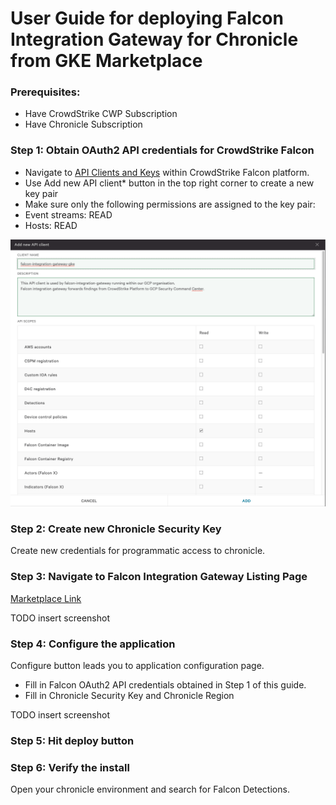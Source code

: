 # User Guide for deploying Falcon Integration Gateway for Chronicle from GKE Marketplace

### Prerequisites:

 - Have CrowdStrike CWP Subscription
 - Have Chronicle Subscription

### Step 1: Obtain OAuth2 API credentials for CrowdStrike Falcon

 - Navigate to [API Clients and Keys](https://falcon.crowdstrike.com/support/api-clients-and-keys) within CrowdStrike Falcon platform.
 - Use Add new API client* button in the top right corner to create a new key pair
 - Make sure only the following permissions are assigned to the key pair:
  - Event streams: READ
  - Hosts: READ
 
![api keys](../gke/assets/api_keys.png)
 
### Step 2: Create new Chronicle Security Key

Create new credentials for programmatic access to chronicle.

### Step 3: Navigate to Falcon Integration Gateway Listing Page

[Marketplace Link](https://console.cloud.google.com/marketplace/product/crowdstrike-saas/falcon-integration-gateway-chronicle)

TODO insert screenshot

### Step 4: Configure the application

Configure button leads you to application configuration page.
 - Fill in Falcon OAuth2 API credentials obtained in Step 1 of this guide.
 - Fill in Chronicle Security Key and Chronicle Region

TODO insert screenshot

### Step 5: Hit deploy button

### Step 6: Verify the install

Open your chronicle environment and search for Falcon Detections.
